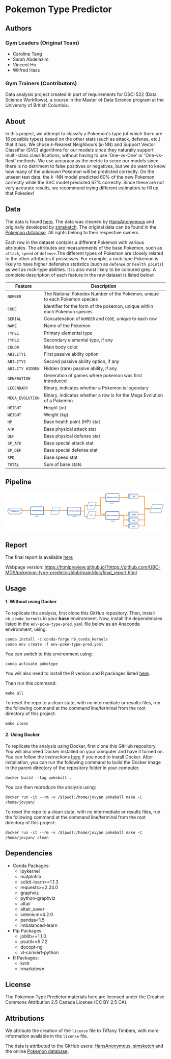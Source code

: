 <!-- #region -->
# Pokemon Type Predictor

## Authors

### Gym Leaders (Original Team)

- Caroline Tang
- Sarah Abdelazim
- Vincent Ho
- Wilfred Hass

### Gym Trainers (Contributors)

Data analysis project created in part of requirements for DSCI 522 (Data Science Workflows); a course in the Master of Data Science program at the University of British Columbia.

## About

In this project, we attempt to classify a Pokemon's type (of which there are 18 possible types) based on the other stats (such as attack, defense, etc.) that it has. We chose $k$-Nearest Neighbours ($k$-NN) and Support Vector Classifier (SVC) algorithms for our models since they naturally support multi-class classifications, without having to use 'One-vs-One' or 'One-vs-Rest' methods. We use accuracy as the metric to score our models since there is no detriment to false positives or negatives, but we do want to know how many of the unknown Pokemon will be predicted correctly. On the unseen test data, the $k$ -NN model predicted 60% of the new Pokemon correctly while the SVC model predicted 67% correctly. Since these are not very accurate results, we recommend trying different estimators to fill up that Pokedex!

## Data

The data is found [here](https://gist.github.com/HansAnonymous/56d3c1f8136f7e0385cc781cf18d486c). The data was cleaned by [HansAnonymous](https://gist.github.com/HansAnonymous) and originally developed by [simsketch](https://gist.github.com/simsketch). The original data can be found in the [Pokemon database](https://pokemondb.net/pokedex). All rights belong to their respective owners.

Each row in the dataset contains a different Pokemon with various attributes. The attributes are measurements of the base Pokemon, such as `attack`, `speed` or `defense`.The different types of Pokemon are closely related to the other attributes it possesses. For example, a rock type Pokemon is likely to have higher defensive statistics (such as `defense` or `health points`) as well as rock-type abilities. It is also most likely to be coloured grey. A complete description of each feature in the raw dataset is listed below:

| Feature | Description |
| ------- | ----------- |
| `NUMBER`  | The National Pokedex Number of the Pokemon, unique to each Pokemon species |
| `CODE` | Identifier for the form of the pokemon, unique within each Pokemon species |
| `SERIAL` | Concatenation of `NUMBER` and `CODE`, unique to each row |
| `NAME` | Name of the Pokemon |
| `TYPE1` | Primary elemental type |
| `TYPE2`	| Secondary elemental type, if any |
| `COLOR`	| Main body color |
| `ABILITY1` | First passive ability option |
| `ABILITY2` | Second passive ability option, if any |
| `ABILITY HIDDEN` | Hidden (rare) passive ability, if any|
| `GENERATION` | Generation of games where pokemon was first introduced |
| `LEGENDARY` | Binary, indicates whether a Pokemon is legendary |
| `MEGA_EVOLUTION` | Binary, indicates whether a row is for the Mega Evolution of a Pokemon |
| `HEIGHT` | Height (m) |
| `WEIGHT` | Weight (kg) |
| `HP` | Base health point (HP) stat |
| `ATK` | Base physical attack stat |
| `DEF` | Base physical defense stat |
| `SP_ATK` | Base special attack stat |
| `SP_DEF` | Base special defense stat |
| `SPD` | Base speed stat |
| `TOTAL` | Sum of base stats |

## Pipeline

![Alt text](doc/pipeline/pipeline_diagram.png)


## Report

The final report is available [here](/doc/final_report.md)

Webpage version:
https://htmlpreview.github.io/?https://github.com/UBC-MDS/pokemon-type-predictor/blob/main/doc/final_report.html

## Usage

#### 1\. Without using Docker

To replicate the analysis, first clone this GitHub repository. Then, install `nb_conda_kernels` in your **base** environment. Now, install the dependencies listed in the `env-poke-type-pred.yaml` file below as an Anaconda environment, using:

```console
conda install -c conda-forge nb_conda_kernels
conda env create -f env-poke-type-pred.yaml
```

You can switch to this environment using:

```console
conda activate poketype
```
You will also need to install the R version and R packages listed [here](#dependencies).

Then run this command:

```console
make all
```

To reset the repo to a clean state, with no intermediate or results
files, run the following command at the command line/terminal from the
root directory of this project:

```console
make clean
```

#### 2\. Using Docker

To replicate the analysis using Docker, first clone this GitHub repository. You will also need Docker installed on your computer and have it turned on. You can follow the instructions [here](https://docs.docker.com/get-docker/) if you need to install Docker. After installation, you can run the following command to build the Docker image in the parent directory of the repository folder in your computer.

```console
docker build --tag pokeball .
```

You can then reproduce the analysis using:

```console
docker run -it --rm -v /$(pwd):/home/jovyan pokeball make -C /home/jovyan/ 
```

To reset the repo to a clean state, with no intermediate or results
files, run the following command at the command line/terminal from the
root directory of this project:

```console
docker run -it --rm -v /$(pwd):/home/jovyan pokeball make -C /home/jovyan/ clean
```

## Dependencies

- Conda Packages:
    - ipykernel
    - matplotlib
    - scikit-learn>=1.1.3
    - requests>=2.24.0
    - graphviz
    - python-graphviz
    - altair
    - altair_saver
    - selenium<4.2.0
    - pandas<1.5
    - imbalanced-learn
- Pip Packages:
    - joblib==1.1.0
    - psutil>=5.7.2
    - docopt-ng
    - vl-convert-python
- R Packages:
    - knitr
    - rmarkdown

## License

The Pokemon Type Predictor materials here are licensed under the Creative Commons Attribution 2.5 Canada License (CC BY 2.5 CA).

## Attributions

We attribute the creation of the `license` file to Tiffany Timbers, with more information available in the `license` file.

The data is attributed to the GitHub users: [HansAnonymous](https://gist.github.com/HansAnonymous/56d3c1f8136f7e0385cc781cf18d486c), [simsketch](https://gist.github.com/simsketch) and the online [Pokemon database](https://pokemondb.net/pokedex).
<!-- #endregion -->
